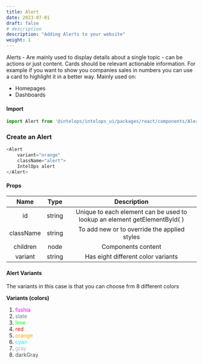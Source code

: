 ```yaml
---
title: Alert
date: 2023-07-01
draft: false
# description
description: "Adding Alerts to your website"
weight: 1
---
```


Alerts - Are mainly used to display details about a single topic - can be actions or just content. Cards should be relevant actionable information. For example if you want to show you companies sales in numbers you can use a card to highlight it in a better way. Mainly used on:

- Homepages
- Dashboards 

#### Import 
```js
import Alert from '@intelops/intelops_ui/packages/react/components/Alert/src';
```

### Create an Alert
```js
<Alert 
    variant="orange"
    className="alert">
    IntelOps alert
</Alert>
```

#### Props

| **Name**    |  **Type**   |**Description**       |
| :----:      |    :----:   |    :----:            |
| id          | string      | Unique to each element can be used to lookup an element getElementById( ) |
| className   | string      | To add new or to override the applied styles |
| children    | node        | Components content |
| variant     | string      | Has eight different color variants|

#### Alert Variants 

The variants in this case is that you can choose frm 8 different colors 

**Variants (colors)** 

1. <span style="color: #FF00FF">fushia</span>
2. <span style="color: #708090">slate</span>
3. <span style="color: lime">lime</span>
4. <span style="color: red">red</span>
5. <span style="color: orange">orange</span>
6. <span style="color: cyan">cyan</span>
7. <span style="color: #adb5bd">gray</span> 
8. <span style="color: #495057">darkGray</span>


